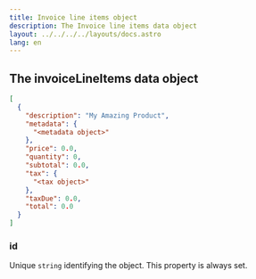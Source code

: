 ```yaml
---
title: Invoice line items object
description: The Invoice line items data object
layout: ../../../../layouts/docs.astro
lang: en
---
```


## The invoiceLineItems data object

```json
[
  {
    "description": "My Amazing Product",
    "metadata": {
      "<metadata object>"
    },    
    "price": 0.0,
    "quantity": 0,
    "subtotal": 0.0, 
    "tax": {
      "<tax object>"
    },
    "taxDue": 0.0,    
    "total": 0.0
  }
]
```

### id
Unique `string` identifying the object.  This property is always set.